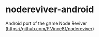 nodereviver-android
===================

Android port of the game Node Reviver (https://github.com/PVince81/nodereviver)

